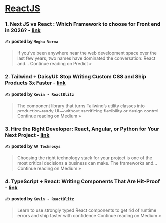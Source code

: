 
<h1><a href=https://medium.com/tag/reactjs/recommended target="_blank" rel="noopener noreferrer">ReactJS</a></h1>
<h3>1. Next JS vs React : Which Framework to choose for Front end in 2026? - <a href="https://medium.com/predict/next-js-vs-react-which-framework-to-choose-for-front-end-in-2026-865425fdda1c?source=rss------reactjs-5" target="_blank" rel="noopener noreferrer">link</a></h3>

✍️ **posted by `Megha Verma`**

<blockquote>If you’ve been anywhere near the web development space over the last few years, two names have dominated the conversation: React and…
Continue reading on Predict »</blockquote>

<h3>2. Tailwind + DaisyUI: Stop Writing Custom CSS and Ship Products 3x Faster - <a href="https://medium.com/@ReactBlitz/tailwind-daisyui-stop-writing-custom-css-and-ship-products-3x-faster-8632eb4edbd6?source=rss------reactjs-5" target="_blank" rel="noopener noreferrer">link</a></h3>

✍️ **posted by `Kevin - ReactBlitz`**

<blockquote>The component library that turns Tailwind’s utility classes into production-ready UI — without sacrificing flexibility or design control.
Continue reading on Medium »</blockquote>

<h3>3. Hire the Right Developer: React, Angular, or Python for Your Next Project - <a href="https://medium.com/@avtechnosys08/hire-the-right-developer-react-angular-or-python-for-your-next-project-a782557ca2af?source=rss------reactjs-5" target="_blank" rel="noopener noreferrer">link</a></h3>

✍️ **posted by `AV Technosys`**

<blockquote>Choosing the right technology stack for your project is one of the most critical decisions a business can make. The frameworks and…
Continue reading on Medium »</blockquote>

<h3>4. TypeScript + React: Writing Components That Are Hit-Proof - <a href="https://medium.com/@ReactBlitz/typescript-react-writing-components-that-are-hit-proof-1d5705424dff?source=rss------reactjs-5" target="_blank" rel="noopener noreferrer">link</a></h3>

✍️ **posted by `Kevin - ReactBlitz`**

<blockquote>Learn to use strongly typed React components to get rid of runtime errors and ship faster with confidence
Continue reading on Medium »</blockquote>

